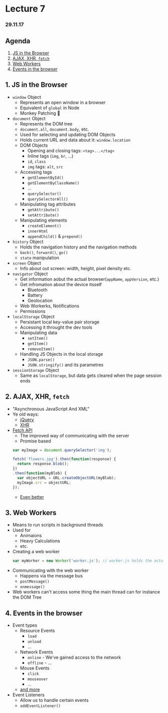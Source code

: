 # Lecture 7

### 29.11.17

## Agenda

1. [JS in the Browser](#1-js-in-the-browser)
2. [AJAX, XHR, `fetch`](#2-ajax-xhr-fetch)
3. [Web Workers](#3-web-workers)
4. [Events in the browser](#4-events-in-the-browser)


## 1. JS in the Browser

* `window` Object
  * Represents an open window in a browser
  * Equivalent of `global` in Node
  * Monkey Patching 🙉
* `document` Object
  * Represents the DOM tree
  * `document.all`, `document.body`, etc.
  * Used for selecting and updating DOM Objects
  * Holds current URL and data about it: `window.location`
  * DOM Objects
    * Opening and closing tags: `<tag>...</tag>`
    * Inline tags (`img`, `br`, ...)
    * `id`, `class`
    * `img` tags: `alt`, `src`
  * Accessing tags
    * `getElementById()`
    * `getElementByClassName()`
    * ...
    * `querySelector()`
    * `querySelectorAll()`
  * Manipulating tag attributes
    * `getAttribute()`
    * `setAttribute()`
  * Manipulating elements
    * `createElement()`
    * `innerHtml`
    * `appendChild()` & `prepend()`
* `history` Object
  * Holds the navigation history and the navigation methods
  * `back()`, `forward()`, `go()`
  * `state` manipulation
* `screen` Object
  * Info about out screen: width, height, pixel density etc.
* `navigator` Object
    * Get information aobut the actual browser(`appName`, `appVersion`, etc.)
    * Get infromation about the device itsself
      * Bluetooth
      * Battery
      * Geolocation
    * Web Workerks, Notifications
    * Permissions
* `localStorage` Object
  * Persistant local key-value pair storage
  * Accessing it throught the dev tools
  * Manipulating data
    * `setItem()`
    * `getItem()`
    * `removeItem()`
  * Handling JS Objects in the local storage
    * `JSON.parse()`
    * `JSON.stringify()` and its parametres
* `sessionStorage` Object
  * Same as `localStorage`, but data gets cleared when the page session ends

## 2. AJAX, XHR, `fetch`

* "Asynchronous JavaScript And XML"
* Ye old ways:
  * [jQuery](http://api.jquery.com/jquery.ajax/)
  * [XHR](https://www.w3schools.com/xml/xml_http.asp)
* [Fetch API](https://developer.mozilla.org/en-US/docs/Web/API/Fetch_API)
  * The improved way of communicating with the server
  * Promise based
  ```javascript
  var myImage = document.querySelector('img');

  fetch('flowers.jpg').then(function(response) {
    return response.blob();
  })
  .then(function(myBlob) {
    var objectURL = URL.createObjectURL(myBlob);
    myImage.src = objectURL;
  });
  ```
  * [Even better](https://github.com/axios/axios)

## 3. Web Workers

* Means to run scripts in background threads
* Used for
  * Animaions
  * Heavy Calculations
  * etc.
* Creating a web worker
  ```javascript
  var myWorker = new Worker('worker.js'); // worker.js holds the actual worker
  ```
* Communicating with the web worker
  * Happens via the message bus
  * `postMessage()`
  * `onmessage()`
* Web workers can't access some thing the main thread can for instance the DOM Tree

## 4. Events in the browser

* Event types
  * Resource Events
    * `load`
    * `unload`
    * ...
  * Network Events
    * `online` - We've gained access to the network
    * `offline` - ...
  * Mouse Events
    * `click`
    * `mouseover`
    * ...
  * [and more](https://developer.mozilla.org/en-US/docs/Web/Events)
* Event Listeners
  * Allow us to handle certain events
  * `addEventListener()`